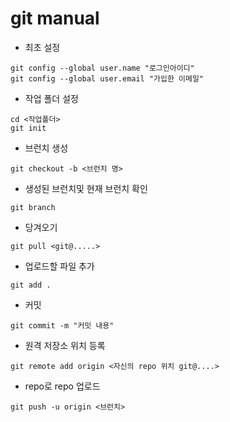 # git manual 
- 최초 설정
```
git config --global user.name "로그인아이디"
git config --global user.email "가입한 이메일"

```
- 작업 폴더 설정
```
cd <작업폴더>
git init
```

- 브런치 생성
```
git checkout -b <브런치 명>
```

- 생성된 브런치및 현재 브런치 확인
```
git branch
```
- 당겨오기
```
git pull <git@.....>
```

- 업로드할 파일 추가
```
git add .
```

- 커밋
```
git commit -m "커밋 내용"
```

- 원격 저장소 위치 등록
```
git remote add origin <자신의 repo 위치 git@....>
```

- repo로 repo 업로드
```
git push -u origin <브런치>
```
